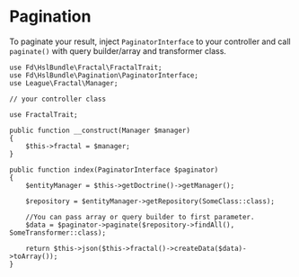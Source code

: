 # Pagination

To paginate your result, inject `PaginatorInterface` to your controller and call `paginate()` with query builder/array and transformer class.

```
use Fd\HslBundle\Fractal\FractalTrait;
use Fd\HslBundle\Pagination\PaginatorInterface;
use League\Fractal\Manager;

// your controller class

use FractalTrait;

public function __construct(Manager $manager)
{
    $this->fractal = $manager;
}

public function index(PaginatorInterface $paginator)
{
    $entityManager = $this->getDoctrine()->getManager();

    $repository = $entityManager->getRepository(SomeClass::class);
    
    //You can pass array or query builder to first parameter.
    $data = $paginator->paginate($repository->findAll(), SomeTransformer::class);

    return $this->json($this->fractal()->createData($data)->toArray());
}

```